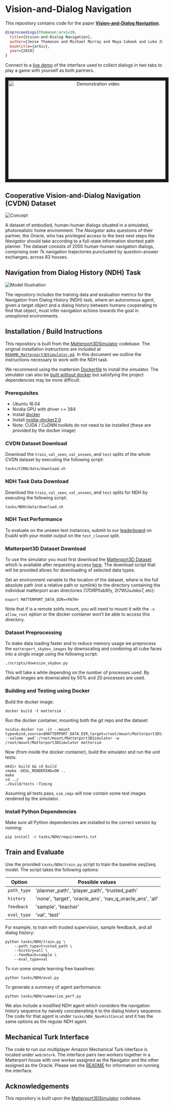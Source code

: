 # Vision-and-Dialog Navigation
This repository contains code for the paper [**Vision-and-Dialog Navigation**](https://arxiv.org/abs/1907.04957).

```bibtex
@inproceedings{thomason:arxiv19,
  title={Vision-and-Dialog Navigation},
  author={Jesse Thomason and Michael Murray and Maya Cakmak and Luke Zettlemoyer},
  booktitle={arXiv},
  year={2019}
}
```

Connect to a [live demo](https://cvdn.dev/) of the interface used to collect dialogs in two tabs to play a game with yourself as both partners.

<p align="center">
<a href="https://www.youtube.com/watch?v=_SCE9e2S-HI" target="_blank"><img src="teaser/demo_video.png" 
alt="Demonstration video" width="560" height="315" border="10"/></a>
</p>


## Cooperative Vision-and-Dialog Navigation (CVDN) Dataset

![Concept](teaser/full_demo-1.png)

A dataset of embodied, human-human dialogs situated in a simulated, photorealistic home environment.  The _Navigator_ asks questions of their partner, the _Oracle_, who has privileged access to the best next steps the _Navigator_ should take according to a full-state information shortest path planner. The dataset consists of 2050 human-human navigation dialogs, comprising over 7k navigation trajectories punctuated by question-answer exchanges, across 83 houses.


## Navigation from Dialog History (NDH) Task

![Model Illustration](teaser/model-1.png)

The repository includes the training data and evaluation metrics for the Navigation from Dialog History (NDH) task, where an autonomous agent, given a target object and a dialog history between humans cooperating to find that object, must infer navigation actions towards the goal in unexplored environments.

## Installation / Build Instructions

This repository is built from the [Matterport3DSimulator](https://github.com/peteanderson80/Matterport3DSimulator) codebase. The original installation instructions are included at [`README_Matterport3DSimulator.md`](README_Matterport3DSimulator.md). In this document we outline the instructions necessary to work with the NDH task.

We recommend using the mattersim [Dockerfile](Dockerfile) to install the simulator. The simulator can also be [built without docker](https://github.com/peteanderson80/Matterport3DSimulator#building-without-docker) but satisfying the project dependencies may be more difficult.

### Prerequisites

- Ubuntu 16.04
- Nvidia GPU with driver >= 384
- Install [docker](https://docs.docker.com/engine/installation/)
- Install [nvidia-docker2.0](https://github.com/nvidia/nvidia-docker/wiki/Installation-(version-2.0))
- Note: CUDA / CuDNN toolkits do not need to be installed (these are provided by the docker image)

### CVDN Dataset Download

Download the `train`, `val_seen`, `val_unseen`, and `test` splits of the whole CVDN dataset by executing the following script:
```
tasks/CVDN/data/download.sh
```

### NDH Task Data Download

Download the `train`, `val_seen`, `val_unseen`, and `test` splits for NDH by executing the following script:
```
tasks/NDH/data/download.sh
```

### NDH Test Performance

To evaluate on the unseen test instances, submit to our [leaderboard](https://evalai.cloudcv.org/web/challenges/challenge-page/463/overview) on EvalAI with your model output on the `test_cleaned` split.


### Matterport3D Dataset Download

To use the simulator you must first download the [Matterport3D Dataset](https://niessner.github.io/Matterport/) which is available after requesting access [here](https://niessner.github.io/Matterport/). The download script that will be provided allows for downloading of selected data types. 

Set an environment variable to the location of the dataset, where <PATH> is the full absolute path (not a relative path or symlink) to the directory containing the individual matterport scan directories (17DRP5sb8fy, 2t7WUuJeko7, etc):
```
export MATTERPORT_DATA_DIR=<PATH>
```

Note that if <PATH> is a remote sshfs mount, you will need to mount it with the `-o allow_root` option or the docker container won't be able to access this directory. 

### Dataset Preprocessing

To make data loading faster and to reduce memory usage we preprocess the `matterport_skybox_images` by downscaling and combining all cube faces into a single image using the following script:
```
./scripts/downsize_skybox.py
```

This will take a while depending on the number of processes used. By default images are downscaled by 50% and 20 processes are used.

### Building and Testing using Docker

Build the docker image:
```
docker build -t mattersim .
```

Run the docker container, mounting both the git repo and the dataset:
```
nvidia-docker run -it --mount type=bind,source=$MATTERPORT_DATA_DIR,target=/root/mount/Matterport3DSimulator/data/v1/scans,readonly --volume `pwd`:/root/mount/Matterport3DSimulator -w /root/mount/Matterport3DSimulator mattersim
```

Now (from inside the docker container), build the simulator and run the unit tests:
```
mkdir build && cd build
cmake -DEGL_RENDERING=ON ..
make
cd ../
./build/tests ~Timing
```

Assuming all tests pass, `sim_imgs` will now contain some test images rendered by the simulator.

### Install Python Dependencies

Make sure all Python dependencies are installed to the correct version by running:
```
pip install -r tasks/NDH/requirements.txt
```


## Train and Evaluate
Use the provided `tasks/NDH/train.py` script to train the baseline seq2seq model. The script takes the following options:

| Option  | Possible values  |
|---|---|
| `path_type`  | 'planner_path', 'player_path', 'trusted_path'   |
| `history`  | 'none', 'target', 'oracle_ans', 'nav_q_oracle_ans', 'all'  |
| `feedback`  |  'sample', 'teacher' |
| `eval_type`  | 'val', 'test'  |


For example, to train with trusted supervision, sample feedback, and all dialog history:
```
python tasks/NDH/train.py \
    --path_type=trusted_path \
    --history=all \
    --feedback=sample \
    --eval_type=val
```

To run some simple learning free baselines:
```
python tasks/NDH/eval.py
```

To generate a summary of agent performance:
```
python tasks/NDH/summarize_perf.py
```

We also include a modified NDH agent which considers the navigation history sequence by naively concatenating it to the dialog history sequence. The code for that agent is under `tasks/NDH_NavHistConcat` and it has the same options as the regular NDH agent.

## Mechanical Turk Interface

The code to run our multiplayer Amazon Mechanical Turk interface is located under `web/mturk`. The interface pairs two workers together in a Matterport house with one worker assigned as the Navigator and the other assigned as the Oracle. Please see the [README](web/mturk/README.md) for information on running the interface.

## Acknowledgements

This repository is built upon the [Matterport3DSimulator](https://github.com/peteanderson80/Matterport3DSimulator) codebase.
